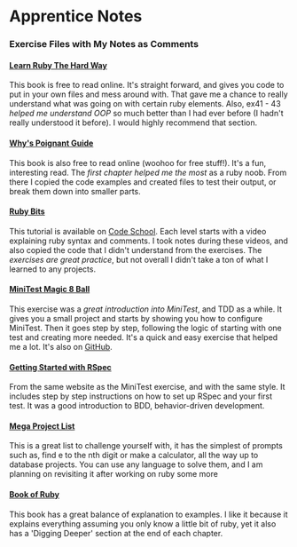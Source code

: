 # Apprentice Notes
### Exercise Files with My Notes as Comments

#### [Learn Ruby The Hard Way](https://learnrubythehardway.org/book/)
This book is free to read online. It's straight forward, and gives you code to put in your own files and mess around with. That gave me a chance to really understand what was going on with certain ruby elements. Also, ex41 - 43  _helped me understand OOP_ so much better than I had ever before (I hadn't really understood it before). I would highly recommend that section.

#### [Why's Poignant Guide](https://poignant.guide/)
This book is also free to read online (woohoo for free stuff!). It's a fun, interesting read. The _first chapter helped me the most_ as a ruby noob. From there I copied the code examples and created files to test their output, or break them down into smaller parts.

#### [Ruby Bits](https://www.codeschool.com/courses/ruby-bits)
This tutorial is available on [Code School](https://www.codeschool.com). Each level starts with a video explaining ruby syntax and comments. I took notes during these videos, and also copied the code that I didn't understand from the exercises. The _exercises are great practice_, but not overall I didn't take a ton of what I learned to any projects.

#### [MiniTest Magic 8 Ball](https://semaphoreci.com/community/tutorials/getting-started-with-minitest)
This exercise was a _great introduction into MiniTest_, and TDD as a while. It gives you a small project and starts by showing you how to configure MiniTest. Then it goes step by step, following the logic of starting with one test and creating more needed. It's a quick and easy exercise that helped me a lot. It's also on [GitHub](https://github.com/fteem/minitest-intro).

#### [Getting Started with RSpec](https://semaphoreci.com/community/tutorials/getting-started-with-rspec)

From the same website as the MiniTest exercise, and with the same style. It includes step by step instructions on how to set up RSpec and your first test. It was a good introduction to BDD, behavior-driven development.

#### [Mega Project List](https://github.com/karan/Projects)

This is a great list to challenge yourself with, it has the simplest of prompts such as, find e to the nth digit or make a calculator, all the way up to database projects. You can use any language to solve them, and I am planning on revisiting it after working on ruby some more

#### [Book of Ruby](https://www.amazon.com/Book-Ruby-Hands-Guide-Adventurous/dp/1593272944)

This book has a great balance of explanation to examples. I like it because it explains everything assuming you only know a little bit of ruby, yet it also has a 'Digging Deeper' section at the end of each chapter.
